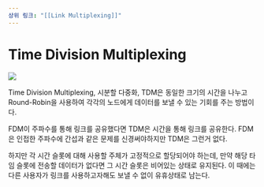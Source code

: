 ```yaml
---
상위 링크: "[[Link Multiplexing]]"
---
```

# Time Division Multiplexing

![](https://i.imgur.com/7HRPne8.png)

Time Division Multiplexing, 시분할 다중화, TDM은 동일한 크기의 시간을 나누고 Round-Robin을 사용하여 각각의 노드에게 데이터를 보낼 수 있는 기회를 주는 방법이다.

FDM이 주파수를 통해 링크를 공유했다면 TDM은 시간을 통해 링크를 공유한다. FDM은 인접한 주파수에 간섭과 같은 문제를 신경써야하지만 TDM은 그런거 없다.

하지만 각 시간 슬롯에 대해 사용할 주체가 고정적으로 할당되어야 하는데, 만약 해당 타임 슬롯에 전송할 데이터가 없다면 그 시간 슬롯은 비어있는 상태로 유지된다. 이 때에는 다른 사용자가 링크를 사용하고자해도 보낼 수 없이 유휴상태로 남는다. 


